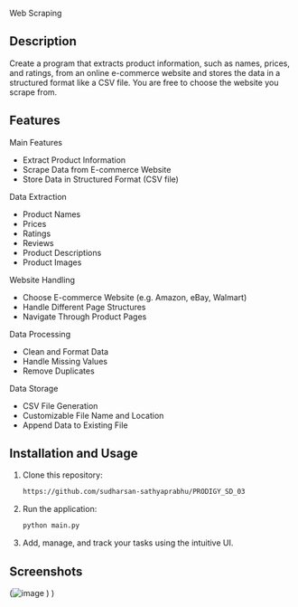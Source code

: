 Web Scraping
## Description
Create a program that extracts product information, such as names, prices, and ratings, from an online e-commerce website and stores the data in a structured format like a CSV file.
You are free to choose the website you scrape from.



## Features

Main Features

- Extract Product Information
- Scrape Data from E-commerce Website
- Store Data in Structured Format (CSV file)

Data Extraction

- Product Names
- Prices
- Ratings
- Reviews
- Product Descriptions
- Product Images

Website Handling

- Choose E-commerce Website (e.g. Amazon, eBay, Walmart)
- Handle Different Page Structures
- Navigate Through Product Pages

Data Processing

- Clean and Format Data
- Handle Missing Values
- Remove Duplicates

Data Storage

- CSV File Generation
- Customizable File Name and Location
- Append Data to Existing File




## Installation and Usage

1. Clone this repository:

   
   ```bash
   https://github.com/sudharsan-sathyaprabhu/PRODIGY_SD_03
   ```

3. Run the application:

    ```bash
   python main.py
   ```

4. Add, manage, and track your tasks using the intuitive UI.

## Screenshots

   (![image](https://github.com/user-attachments/assets/ac86f412-801a-49e7-859b-e5642334bdfe)
)
)
